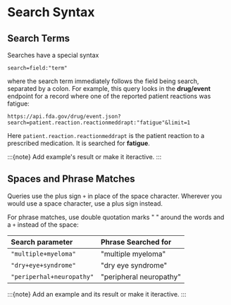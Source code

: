# Search Syntax

## Search Terms

Searches have a special syntax

`search=field:"term"`

where the search term immediately follows the field being search, separated by a colon. For example, this query looks in the **drug/event** endpoint for a
record where one of the reported patient reactions was fatigue:

`https://api.fda.gov/drug/event.json?search=patient.reaction.reactionmeddrapt:"fatigue"&limit=1`

Here `patient.reaction.reactionmeddrapt` is the patient reaction to a prescribed medication. It is searched for **fatigue**.

:::{note}
Add example's result or make it iteractive.
:::

## Spaces and Phrase Matches

Queries use the plus sign `+` in place of the space character. Wherever you would use a space character, use a plus sign instead.

For phrase matches, use double quotation marks " " around the words and a `+` instead of the space:

| Search parameter   |  Phrase Searched for |
:------------------- | :-------------------------
`"multiple+myeloma"` | "multiple myeloma"
`"dry+eye+syndrome"` | "dry eye syndrome"
`"periperhal+neuropathy"` | "peripheral neuropathy"

:::{note}
Add an example and its result or make it iteractive.
:::
